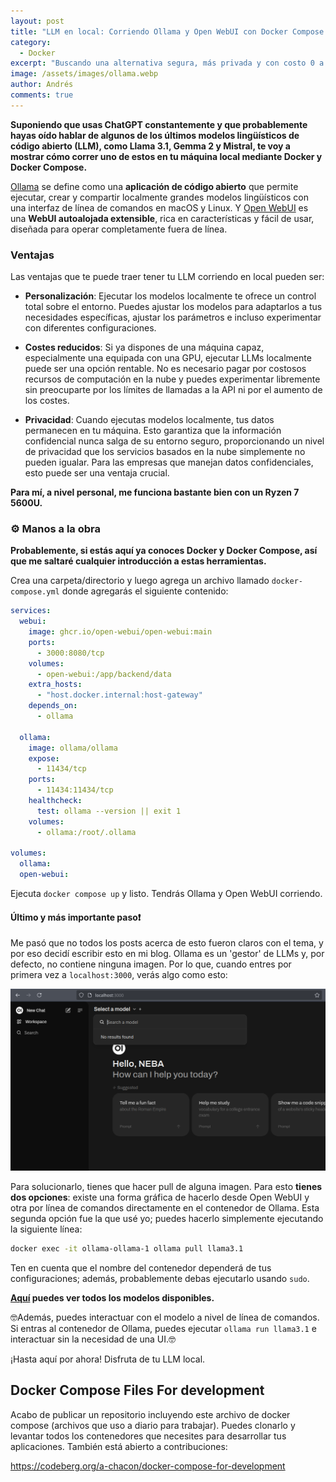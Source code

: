 ```yaml
---
layout: post
title: "LLM en local: Corriendo Ollama y Open WebUI con Docker Compose."
category:
  - Docker
excerpt: "Buscando una alternativa segura, más privada y con costo 0 a ChatGPT, llegué a Ollama y Open WebUI. Estas dos herramientas nos permiten correr un ChatGPT localmente."
image: /assets/images/ollama.webp
author: Andrés
comments: true
---
```


**Suponiendo que usas ChatGPT constantemente y que probablemente hayas oído hablar de algunos de los últimos modelos lingüísticos de código abierto (LLM), como Llama 3.1, Gemma 2 y Mistral, te voy a mostrar cómo correr uno de estos en tu máquina local mediante Docker y Docker Compose.**

[Ollama](https://ollama.com/) se define como una **aplicación de código abierto** que permite ejecutar, crear y compartir localmente grandes modelos lingüísticos con una interfaz de línea de comandos en macOS y Linux. Y [Open WebUI](https://openwebui.com) es una **WebUI autoalojada extensible**, rica en características y fácil de usar, diseñada para operar completamente fuera de línea.

### Ventajas

Las ventajas que te puede traer tener tu LLM corriendo en local pueden ser:

- **Personalización**: Ejecutar los modelos localmente te ofrece un control total sobre el entorno. Puedes ajustar los modelos para adaptarlos a tus necesidades específicas, ajustar los parámetros e incluso experimentar con diferentes configuraciones.

- **Costes reducidos**: Si ya dispones de una máquina capaz, especialmente una equipada con una GPU, ejecutar LLMs localmente puede ser una opción rentable. No es necesario pagar por costosos recursos de computación en la nube y puedes experimentar libremente sin preocuparte por los límites de llamadas a la API ni por el aumento de los costes.

- **Privacidad**: Cuando ejecutas modelos localmente, tus datos permanecen en tu máquina. Esto garantiza que la información confidencial nunca salga de su entorno seguro, proporcionando un nivel de privacidad que los servicios basados en la nube simplemente no pueden igualar. Para las empresas que manejan datos confidenciales, esto puede ser una ventaja crucial.

**Para mí, a nivel personal, me funciona bastante bien con un Ryzen 7 5600U.**

### ⚙️ Manos a la obra

**Probablemente, si estás aquí ya conoces Docker y Docker Compose, así que me saltaré cualquier introducción a estas herramientas.**

Crea una carpeta/directorio y luego agrega un archivo llamado `docker-compose.yml` donde agregarás el siguiente contenido:

```yml
services:
  webui:
    image: ghcr.io/open-webui/open-webui:main
    ports:
      - 3000:8080/tcp
    volumes:
      - open-webui:/app/backend/data
    extra_hosts:
      - "host.docker.internal:host-gateway"
    depends_on:
      - ollama

  ollama:
    image: ollama/ollama
    expose:
      - 11434/tcp
    ports:
      - 11434:11434/tcp
    healthcheck:
      test: ollama --version || exit 1
    volumes:
      - ollama:/root/.ollama

volumes:
  ollama:
  open-webui:
```

Ejecuta `docker compose up` y listo. Tendrás Ollama y Open WebUI corriendo.

#### Último y más importante paso❗

Me pasó que no todos los posts acerca de esto fueron claros con el tema, y por eso decidí escribir esto en mi blog. Ollama es un 'gestor' de LLMs y, por defecto, no contiene ninguna imagen. Por lo que, cuando entres por primera vez a `localhost:3000`, verás algo como esto:

![](/assets/images/openwebui.png)

Para solucionarlo, tienes que hacer pull de alguna imagen. Para esto **tienes dos opciones**: existe una forma gráfica de hacerlo desde Open WebUI y otra por línea de comandos directamente en el contenedor de Ollama. Esta segunda opción fue la que usé yo; puedes hacerlo simplemente ejecutando la siguiente línea:

```bash
docker exec -it ollama-ollama-1 ollama pull llama3.1
```

Ten en cuenta que el nombre del contenedor dependerá de tus configuraciones; además, probablemente debas ejecutarlo usando `sudo`.

**[Aquí](https://ollama.com/library) puedes ver todos los modelos disponibles.**

🤓Además, puedes interactuar con el modelo a nivel de línea de comandos. Si entras al contenedor de Ollama, puedes ejecutar `ollama run llama3.1` e interactuar sin la necesidad de una UI.🤓

¡Hasta aquí por ahora! Disfruta de tu LLM local.

## Docker Compose Files For development

  Acabo de publicar un repositorio incluyendo este archivo de docker compose (archivos que uso a diario para trabajar). Puedes clonarlo y levantar todos los contenedores que necesites para desarrollar tus aplicaciones. También está abierto a contribuciones:

<https://codeberg.org/a-chacon/docker-compose-for-development>
